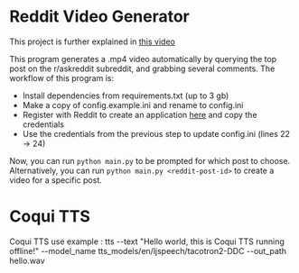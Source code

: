 # Reddit Video Generator

This project is further explained in [this video](https://youtu.be/ZmSb3LZDdf0)

This program generates a .mp4 video automatically by querying the top post on the
r/askreddit subreddit, and grabbing several comments. The workflow of this program is:

- Install dependencies from requirements.txt (up to 3 gb)
- Make a copy of config.example.ini and rename to config.ini
- Register with Reddit to create an application [here](https://www.reddit.com/prefs/apps/) and copy the credentials
- Use the credentials from the previous step to update config.ini (lines 22 -> 24)

Now, you can run `python main.py` to be prompted for which post to choose. Alternatively,
you can run `python main.py <reddit-post-id>` to create a video for a specific post.

# Coqui TTS

Coqui TTS use example : tts --text "Hello world, this is Coqui TTS running offline!" --model_name tts_models/en/ljspeech/tacotron2-DDC --out_path hello.wav
